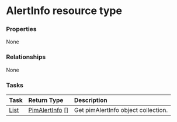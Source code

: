 # AlertInfo resource type



### Properties
None

### Relationships
None


### Tasks

| Task		   | Return Type	|Description|
|:---------------|:--------|:----------|
|[List](../api/pimalertinfo_list.md) | [PimAlertInfo](pimalertinfo.md) [] |Get pimAlertInfo object collection. |

<!-- uuid: f8694f08-ab21-49d4-9e61-e11d0e0fad4c
2015-10-09 18:12:07 UTC -->
